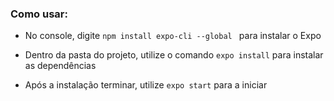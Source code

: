 ### Como usar:

- No console, digite `npm install expo-cli --global ` para instalar o Expo

- Dentro da pasta do projeto, utilize o comando `expo install` para instalar as dependências

- Após a instalação terminar, utilize `expo start` para a iniciar
